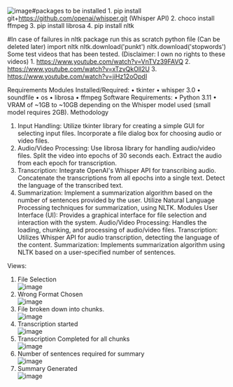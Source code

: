 ![image](https://github.com/HunterCoders/audio-video-transcribe-summarise-whisperai/assets/157727212/094c9a13-3ce7-46c6-a973-23a5064218d8)#packages to be installed
        1.  pip install git+https://github.com/openai/whisper.git  (Whisper API)
        2. choco install ffmpeg
        3. pip install librosa
        4.  pip install nltk

#In case of failures in nltk package run this as scratch python file (Can be deleted later)
      import nltk
      nltk.download('punkt')
      nltk.download('stopwords')
Some test videos that has been tested. 
(Disclaimer: I own no rights to these videos)
      1. https://www.youtube.com/watch?v=VnTVz39FAVQ
      2. https://www.youtube.com/watch?v=xTzvQkOll2U
      3. https://www.youtube.com/watch?v=jiHz12oOpdI


Requirements
Modules Installed/Required:
•	tkinter
•	whisper 3.0
•	soundfile
•	os
•	librosa
•	ffmpeg
Software Requirements:
•	Python 3.11
•	VRAM of ~1GB to ~10GB depending on the Whisper model used (small model requires 2GB).
Methodology
1.	Input Handling:
Utilize tkinter library for creating a simple GUI for selecting input files.
Incorporate a file dialog box for choosing audio or video files.
2.	Audio/Video Processing:
Use librosa library for handling audio/video files.
Split the video into epochs of 30 seconds each.
Extract the audio from each epoch for transcription.
3.	Transcription:
Integrate OpenAI's Whisper API for transcribing audio.
Concatenate the transcriptions from all epochs into a single text.
Detect the language of the transcribed text.
4.	Summarization:
Implement a summarization algorithm based on the number of sentences provided by the user.
Utilize Natural Language Processing techniques for summarization, using NLTK.
Modules
User Interface (UI):
Provides a graphical interface for file selection and interaction with the system.
Audio/Video Processing:
Handles the loading, chunking, and processing of audio/video files.
Transcription:
Utilizes Whisper API for audio transcription, detecting the language of the content.
Summarization:
Implements summarization algorithm using NLTK based on a user-specified number of sentences.


Views: <br>
1.	File Selection<br>
![image](https://github.com/HunterCoders/audio-video-transcribe-summarise-whisperai/assets/157727212/0d616d12-15e4-4420-a44f-b8e59a44f65c)<br>
2.	Wrong Format Chosen<br>
![image](https://github.com/HunterCoders/audio-video-transcribe-summarise-whisperai/assets/157727212/40fe3ec7-e6ee-468b-bf92-f87575754698)<br>
3.	File broken down into chunks.<br>
![image](https://github.com/HunterCoders/audio-video-transcribe-summarise-whisperai/assets/157727212/ef4180ec-0e6a-43f1-b07d-2f473b264c62)<br>
4.	Transcription started<br>
![image](https://github.com/HunterCoders/audio-video-transcribe-summarise-whisperai/assets/157727212/6ce5112b-caa3-46bd-8c32-420cfc385f72)<br>
5.	Transcription Completed for all chunks<br>
![image](https://github.com/HunterCoders/audio-video-transcribe-summarise-whisperai/assets/157727212/414b940c-d705-4420-93b7-796d9cba8166)<br>
7.	Number of sentences required for summary<br>
![image](https://github.com/HunterCoders/audio-video-transcribe-summarise-whisperai/assets/157727212/d4386c8e-c2b6-485c-aee5-1b279eeda82f)<br>
8.	Summary Generated<br>
![image](https://github.com/HunterCoders/audio-video-transcribe-summarise-whisperai/assets/157727212/f48b2d0b-8bd1-4289-8eb9-804d37de04d3)<br>


      
      
